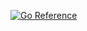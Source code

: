 [![Go Reference](https://pkg.go.dev/badge/github.com/github.com/DuckySoLucky/SkyHelper-Networth-Go.svg)](https://pkg.go.dev/github.com/github.com/DuckySoLucky/SkyHelper-Networth-Go)
